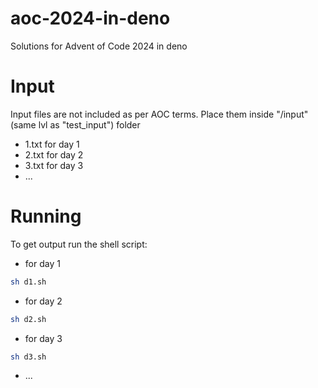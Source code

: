 # aoc-2024-in-deno

Solutions for Advent of Code 2024 in deno

# Input

Input files are not included as per AOC terms. Place them inside "<root>/input"
(same lvl as "test_input") folder

- 1.txt for day 1
- 2.txt for day 2
- 3.txt for day 3
- ...

# Running
To get output run the shell script:
- for day 1
```bash
sh d1.sh
``` 
-  for day 2
```bash
sh d2.sh
```
- for day 3
```bash
sh d3.sh
``` 
- ...



